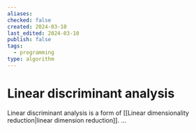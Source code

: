 ```yaml
---
aliases: 
checked: false
created: 2024-03-10
last_edited: 2024-03-10
publish: false
tags:
  - programming
type: algorithm
---
```

# Linear discriminant analysis 

Linear discriminant analysis is a form of [[Linear dimensionality reduction|linear dimension reduction]]. ...
